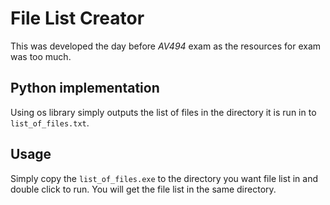 # File List Creator

This was developed the day before *AV494* exam as the resources for exam was too much.

## Python implementation

Using os library simply outputs the list of files in the directory it is run in to `list_of_files.txt`.

## Usage

Simply copy the `list_of_files.exe` to the directory you want file list in and double click to run.
You will get the file list in the same directory.
